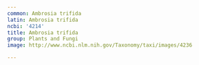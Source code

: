 ```yaml
---
common: Ambrosia trifida
latin: Ambrosia trifida
ncbi: '4214'
title: Ambrosia trifida
group: Plants and Fungi
image: http://www.ncbi.nlm.nih.gov/Taxonomy/taxi/images/4236

---
```

